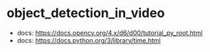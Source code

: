 # object_detection_in_video
- docs: https://docs.opencv.org/4.x/d6/d00/tutorial_py_root.html
- docs: https://docs.python.org/3/library/time.html
